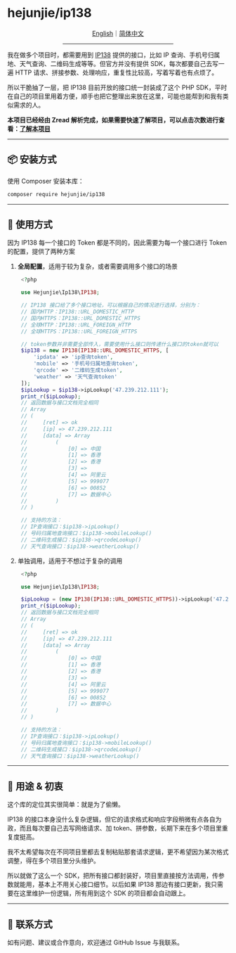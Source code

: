 # hejunjie/ip138

<div align="center">
  <a href="./README.md">English</a>｜<a href="./README.zh-CN.md">简体中文</a>
  <hr width="50%"/>
</div>

我在做多个项目时，都需要用到 [IP138](https://user.ip138.com/) 提供的接口，比如 IP 查询、手机号归属地、天气查询、二维码生成等等。但官方并没有提供 SDK，每次都要自己去写一遍 HTTP 请求、拼接参数、处理响应，重复性比较高，写着写着也有点烦了。

所以干脆抽了一层，把 IP138 目前开放的接口统一封装成了这个 PHP SDK，平时在自己的项目里用着方便，顺手也把它整理出来放在这里，可能也能帮到和我有类似需求的人。

**本项目已经经由 Zread 解析完成，如果需要快速了解项目，可以点击次数进行查看：[了解本项目](https://zread.ai/zxc7563598/php-ip138)**

---

## 📦 安装方式

使用 Composer 安装本库：

```bash
composer require hejunjie/ip138
```

---

## 🚀 使用方式

因为 IP138 每一个接口的 Token 都是不同的，因此需要为每一个接口进行 Token 的配置，提供了两种方案

1. **全局配置**，适用于较为复杂，或者需要调用多个接口的场景

   ```php
    <?php

    use Hejunjie\Ip138\IP138;

    // IP138 接口给了多个接口地址，可以根据自己的情况进行选择，分别为：
    // 国内HTTP：IP138::URL_DOMESTIC_HTTP
    // 国内HTTPS：IP138::URL_DOMESTIC_HTTPS
    // 全球HTTP：IP138::URL_FOREIGN_HTTP
    // 全球HTTPS：IP138::URL_FOREIGN_HTTPS

    // token参数并非需要全部传入，需要使用什么接口则传递什么接口的token就可以
    $ip138 = new IP138(IP138::URL_DOMESTIC_HTTPS, [
        'ipdata' => 'ip查询token',
        'mobile' => '手机号归属地查询token',
        'qrcode' => '二维码生成token',
        'weather' => '天气查询token'
    ]);
    $ipLookup = $ip138->ipLookup('47.239.212.111');
    print_r($ipLookup);
    // 返回数据与接口文档完全相同
    // Array
    // (
    //     [ret] => ok
    //     [ip] => 47.239.212.111
    //     [data] => Array
    //         (
    //             [0] => 中国
    //             [1] => 香港
    //             [2] => 香港
    //             [3] =>
    //             [4] => 阿里云
    //             [5] => 999077
    //             [6] => 00852
    //             [7] => 数据中心
    //         )
    // )

    // 支持的方法：
    // IP查询接口：$ip138->ipLookup()
    // 号码归属地查询接口：$ip138->mobileLookup()
    // 二维码生成接口：$ip138->qrcodeLookup()
    // 天气查询接口：$ip138->weatherLookup()
   ```

2. 单独调用，适用于不想过于复杂的调用

   ```php
    <?php

    use Hejunjie\Ip138\IP138;

    $ipLookup = (new IP138(IP138::URL_DOMESTIC_HTTPS))->ipLookup('47.239.212.111','jsonp','','ip查询token');
    print_r($ipLookup);
    // 返回数据与接口文档完全相同
    // Array
    // (
    //     [ret] => ok
    //     [ip] => 47.239.212.111
    //     [data] => Array
    //         (
    //             [0] => 中国
    //             [1] => 香港
    //             [2] => 香港
    //             [3] =>
    //             [4] => 阿里云
    //             [5] => 999077
    //             [6] => 00852
    //             [7] => 数据中心
    //         )
    // )

    // 支持的方法：
    // IP查询接口：$ip138->ipLookup()
    // 号码归属地查询接口：$ip138->mobileLookup()
    // 二维码生成接口：$ip138->qrcodeLookup()
    // 天气查询接口：$ip138->weatherLookup()
   ```

---

## 🧠 用途 & 初衷

这个库的定位其实很简单：就是为了偷懒。

IP138 的接口本身没什么复杂逻辑，但它的请求格式和响应字段稍微有点各自为政，而且每次要自己去写网络请求、加 token、拼参数，长期下来在多个项目里重复度挺高。

我不太希望每次在不同项目里都去复制粘贴那套请求逻辑，更不希望因为某次格式调整，得在多个项目里分头维护。

所以就做了这么一个 SDK，把所有接口都封装好，项目里直接按方法调用，传参数就能用，基本上不用关心接口细节。以后如果 IP138 那边有接口更新，我只需要在这里维护一份逻辑，所有用到这个 SDK 的项目都会自动跟上。

---

## 📮 联系方式

如有问题、建议或合作意向，欢迎通过 GitHub Issue 与我联系。
